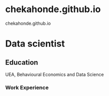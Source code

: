 # chekahonde.github.io
chekahonde.github.io
# Data scientist
## Education
UEA, Behavioural Economics and Data Science
### Work Experience
